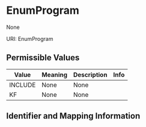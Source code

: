 # EnumProgram

None

URI: EnumProgram

## Permissible Values

| Value | Meaning | Description | Info |
| --- | --- | --- | --- |
| INCLUDE | None | None | |
| KF | None | None | |


## Identifier and Mapping Information





